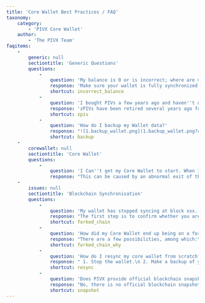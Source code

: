 ```yaml
---
title: 'Core Wallet Best Practices / FAQ'
taxonomy:
    category:
        - 'PIVX Core Wallet'
    author:
        - 'The PIVX Team'
faqitems:
    -
        generic: null
        sectiontitle: 'Generic Questions'
        questions:
            -
                question: 'My balance is 0 or is incorrect; where are my PIVs?'
                response: 'Make sure your wallet is fully synchronized; if your wallet is partially synchronized it will only show a partial balance.'
                shortcut: incorrect_balance
            -
                question: 'I bought PIVs a few years ago and haven''t opened my wallet for ages. I had zPIVs and they don''t appear in my wallet anymore. How do I recover them?'
                response: 'zPIVs have been retired several years ago following the change of protocol (from Zerocoin to Shield). The grace period that was provided for recovery is now over so any zPIV not transfered before that date cannot be recovered.'
                shortcut: zpiv
            -
                question: 'How do I backup my Wallet data?'
                response: "![1.backup_wallet.png](1.backup_wallet.png?classes=center&resize=600)\n #### In the QT/GUI PIVX as above:\n 1. Open the PIVX wallet, Select \"settings\"\n 2. Select \"Wallet Data\"\n 3. Select \"Wallet\"\n 4. Select the box which states \"Select folder ...\"\n 5. Save your PIVX wallet.dat in the directory of your choosing and name it whatever you like; when loading it into your PIVX wallet directory it must always be named wallet.dat.\n\n\n#### Via file browser:\n 1. Shutdown your PIVX Core Wallet\n 2. Navigate to the the PIVX data folder; default values are:\n * On Windows: %appdata%/pivx\n * On Linux: ~/.pivx\n * On MacOS: ~/Library/Application Support/PIVX\n 3. Locate the wallet.dat file and copy it to a safe place\n"
                shortcut: backup
    -
        corewallet: null
        sectiontitle: 'Core Wallet'
        questions:
            -
                question: 'I Can''t get my Core Wallet to start. When I try to run it nothing happens, an error is displayed, the window disappears, the loading window never completes, or another startup issue is encountered.'
                response: "This can be caused by an abnormal exit of the wallet, resulting in corruption of your local blockchain cache.\n 1. Make a backup of your wallet.dat\n 2. Try using the -forcestart startup flag to see if it will recover from a failed start (If using Windows GUI, you will need to make a shortcut to the pivx-qt.exe file with the -forcestart flag; From the command line on all operating systems you can call the pivxd daemon with the switch -forcestart)\n If the above does not resolve the startup issue, try to resync the blockchain."
    -
        issues: null
        sectiontitle: 'Blockchain Synchronisation'
        questions:
            -
                question: 'My wallet has stopped syncing at block xxx. How can I fix it?'
                response: "The first step is to confirm whether you are on the right chain. To do so, follow the following steps:\n * Run the **getbestblockhash** command in the debug console\n * Check whether that block is available on the PIVX explorer: https://explorer.pivx.link/\n * If it is not available there, your core wallet is on a forked chain, and needs to be resynced from scratch (see below for steps)\n If you're using the QT wallet, the steps are all summarized on the picture below:\n ![2.fork_check.png](2.fork_check.png?classes=center&resize=600)"
                shortcut: forked_chain
            -
                question: 'How did my Core Wallet end up being on a forked chain?'
                response: "There are a few possibilities, among which:\n * Connecting to 'bad' peers that veer you onto an orphan chain.\n * Having too few peers, making net consensus less reliable.\n * General connectivity issues (net speed, reliability)."
                shortcut: forked_chain_why
            -
                question: 'How do I resync my core wallet from scratch?'
                response: " 1. Stop the wallet.\n 2. Make a backup of your wallet.dat file.\n 3. Start the wallet.\n 4. Go to Settings --> Debug --> Wallet Repair --> Delete local blockchain.\n 5. Wait for resync to complete.\n\nSteps 3/4 can also be ran from the command line using: **pivxd -daemon -resync**"
                shortcut: resync
            -
                question: 'Does PIVX provide official blockchain snapshots? How do I create my own blockchain snapshot?'
                response: "No, there is no official blockchain snapshot.\n You can however create your own if you don't want to have to download the full blockchain in case you need to reinstall the core wallet. Here are the steps:\n 1. Shut down your wallet (not doing so will result in a corrupted snapshot)\n 2. Navigate to your PIVX data directory. Default values are:\n - %appdata%/pivx on Windows\n - ~/.pivx on Linux\n - ~/Library/Application Support/PIVX on MacOS\n 2. Take a backup of the following folders:\n - Blocks\n - Chainstate\n - Sporks\n - Zerocoin\n 3. Zip these folders and keep them safe. Should you ever need to restore your blockchain simply copying over these folders to the same data directory mentioned above will allow your PIVX wallet to resume from where this snapshot was taken in terms of block height synced."
                shortcut: snapshot
---
```


